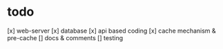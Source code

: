 # todo

[x] web-server
[x] database
[x] api based coding
[x] cache mechanism & pre-cache
[] docs & comments
[] testing
